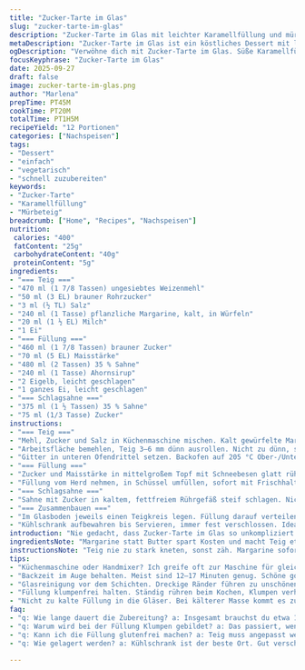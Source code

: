 ```yaml
---
title: "Zucker-Tarte im Glas"
slug: "zucker-tarte-im-glas"
description: "Zucker-Tarte im Glas mit leichter Karamellfüllung und mürbem Teig. Zucker, Maisstärke, Sahne, Ahornsirup und Eigelb ergeben cremige Füllung, mit luftiger Schlagsahne und buttrigem Boden in Schichtgläsern serviert. Vegetarisch, nussfrei. Besonders: Butter im Teig durch Pflanzenmargarine ersetzt – passt wunderbar, wenn frische Butter mal knapp. Tipp: Auf Krustenfarbe achten, nicht stur Zeit nehmen. Füllung beim Kochen beobachten, Blasenbildung ist Schlüssel zum richtigen Angedickten."
metaDescription: "Zucker-Tarte im Glas ist ein köstliches Dessert mit leichter Karamellfüllung und knusprigem Boden."
ogDescription: "Verwöhne dich mit Zucker-Tarte im Glas. Süße Karamellfüllung trifft auf knusprigen Teig – eine wahre Genussreise."
focusKeyphrase: "Zucker-Tarte im Glas"
date: 2025-09-27
draft: false
image: zucker-tarte-im-glas.png
author: "Marlena"
prepTime: PT45M
cookTime: PT20M
totalTime: PT1H5M
recipeYield: "12 Portionen"
categories: ["Nachspeisen"]
tags:
- "Dessert"
- "einfach"
- "vegetarisch"
- "schnell zuzubereiten"
keywords:
- "Zucker-Tarte"
- "Karamellfüllung"
- "Mürbeteig"
breadcrumb: ["Home", "Recipes", "Nachspeisen"]
nutrition: 
 calories: "400"
 fatContent: "25g"
 carbohydrateContent: "40g"
 proteinContent: "5g"
ingredients:
- "=== Teig ==="
- "470 ml (1 7/8 Tassen) ungesiebtes Weizenmehl"
- "50 ml (3 EL) brauner Rohrzucker"
- "3 ml (½ TL) Salz"
- "240 ml (1 Tasse) pflanzliche Margarine, kalt, in Würfeln"
- "20 ml (1 ½ EL) Milch"
- "1 Ei"
- "=== Füllung ==="
- "460 ml (1 7/8 Tassen) brauner Zucker"
- "70 ml (5 EL) Maisstärke"
- "480 ml (2 Tassen) 35 % Sahne"
- "240 ml (1 Tasse) Ahornsirup"
- "2 Eigelb, leicht geschlagen"
- "1 ganzes Ei, leicht geschlagen"
- "=== Schlagsahne ==="
- "375 ml (1 ½ Tassen) 35 % Sahne"
- "75 ml (1/3 Tasse) Zucker"
instructions:
- "=== Teig ==="
- "Mehl, Zucker und Salz in Küchenmaschine mischen. Kalt gewürfelte Margarine zufügen; Pulsieren, bis Stücke Erbsengröße erreichen. Nicht zu lange, sonst wird Teig ölig. Milch und Ei dazu, Pulsieren nur kurz, bis Teig beginnt, sich zu ballen. Zu diskus flach drücken, in Frischhaltefolie wickeln, 40–45 Minuten kalt stellen. Mehr Ruhezeit schadet nicht, Teig ist dann geschmeidiger."
- "Arbeitsfläche bemehlen, Teig 3–6 mm dünn ausrollen. Nicht zu dünn, sonst reißt er. Mit 6 cm Ausstecher exakt 36 Kreise ausstechen. Auf mit Backpapier ausgelegte Bleche setzen. Deckelreste wieder zusammenkneten, aber nicht wiederholt ausrollen, sonst zäher Teig. Kühlung 25 Minuten im Kühlschrank - so reißt Teig beim Backen weniger und behält Struktur."
- "Gitter in unteren Ofendrittel setzen. Backofen auf 205 °C Ober-/Unterhitze vorheizen. Etwas höher als üblich, so wird die Kruste schön knusprig. Kekse 12–17 Minuten backen, genau beobachten. Farbe muss satt goldbraun sein, nicht nur blass belegt. Wenn Ränder anfangen, dunkler zu werden, rausnehmen; innen darf natürlich nicht trocken wirken. Komplett auskühlen lassen – wichtigen Schritt nie überspringen, sonst saugt Füllung Bodenteig auf und wird matschig."
- "=== Füllung ==="
- "Zucker und Maisstärke in mittelgroßem Topf mit Schneebesen glatt rühren. Sahne, Ahornsirup, Eigelb und ganzes Ei hinzufügen, kräftig verrühren, keine Klumpen. Wichtig: Topf mittlere Hitze, rühren ständig, sonst hinterher Klümpchen. Nach 9–11 Minuten schlägt Mischung dick auf, kleine Blasen steigen auf und dann beginnt es leicht zu blubbern. Nicht einfach auf Zeit kochen, lieber Blasensignal als Timing. Mix nicht abreißen lassen – sonst Warnsignal, Zu heiß oder Klumpengefahr."
- "Füllung vom Herd nehmen, in Schüssel umfüllen, sofort mit Frischhaltefolie direkt auf Oberfläche abdecken, damit nicht Haut entsteht. Warm-kalt abkühlen lassen bis lauwarm – nicht zu kalt, später wirft zu kalte Masse Flocken bei Einfüllen. Ideal: etwas zimmerwarm, um Schock beim Schichten zu vermeiden."
- "=== Schlagsahne ==="
- "Sahne mit Zucker in kaltem, fettfreiem Rührgefäß steif schlagen. Nicht zu lange, sonst Klumpen, aber auch nicht zu kurz – Spitzen sollten beim Rühren klar stehen, ohne zusammenzufallen."
- "=== Zusammenbauen ==="
- "Im Glasboden jeweils einen Teigkreis legen. Füllung darauf verteilen, großzügig, aber nicht überfüllen. Zweiten Kreis aufsetzen. Mit Schlagsahne bedecken, gleichmäßig, nicht zu dick – sonst gleitet Deckel später runter. Achtung: Dritte Teigscheibe als Verschluss oben drauf. Glasdeckel verschließen, definitiv kalt stellen, mind. 2 Stunden. Länger ist auch gut, Aromen setzen sich, Kruste bleibt kross."
- "Kühlschrank aufbewahren bis Servieren, immer fest verschlossen. Ideal als Snack oder Dessert, lässt sich gut vorbereiten. Reste: am nächsten Tag fast noch besser, Füllung gibt Tiefe. Restschwäche? Glas kurz vorsichtig auf Zimmertemperatur stellen; Geschmack entfalteter."
introduction: "Nie gedacht, dass Zucker-Tarte im Glas so unkompliziert ist. Traditionell mit Butter, änderte ich zu Margarine – Resultat überraschend gut, besonders im Sommer, wenn Butter schnell weich wird. Das Zusammenspiel zwischen süßer Füllung und knuspriger Kruste erfordert Timing, aber keine Angst vorm Überwachen. Mandelersatz fehlt; stattdessen Ahornsirup gibt natürliche Tiefe und Süße. Wer keine Backmatten hat, nimmt dickes Backpapier oder Silikonunterlage. Dieses Rezept lebt von Beobachtung – Farbe der Kruste, Blasen in der Füllung, Temperatur der Füllung vor dem Schichten. Hat etwas Simpel-Comfort, erinnert an schnelle Süßspeise aus Kanadas Küche, aber mit besonderem Pfiff."
ingredientsNote: "Margarine statt Butter spart Kosten und macht Teig etwas fester. Wenn Margarine zu weich wirkt, vor Gebrauch kurz in den Gefrierschrank, ca. 10 Minuten. Zucker lieber braunen Rohrzucker, gibt bessere Karamellnoten. Maisstärke unbedingt wichtig – ohne wird die Füllung zu dünn. Sahne 35 % Fett gibt schöne Bindung, aber 30 % funktionieren auch. Milch ganz wichtig für Teigfeuchte, kein Wasser. Für glutenfreie Version könnte man Mehl anteilig austauschen, aber Krume leidet darunter. Frische Eier und Eigelbe für Füllung sorgfältig trennen, keine Spuren von Eiweiß, sonst gerinnt schnell beim Kochen. Beim Schlagsahne keine übliche Steckdose – im Kühlschrank geschlagene Sahne hält besser, frisch schlagen kurz vorm Servieren aber auch super."
instructionsNote: "Teig nie zu stark kneten, sonst zäh. Margarine sofort kalt und schnell verarbeiten. Beim Ausrollen nicht zu dünn, ich nehme meist 4 mm für Balance zwischen Knusprigkeit und Stabilität. Backzeit variiert je Ofen; visuelle Kontrolle klappt besser als Uhr. Füllung ständig rühren, es bildet sich sonst ein Film unten, der bitter wird – Pfannenwender oder Holzlöffel mindert Risiko. Bläschen am Rand sind rotes Licht für Hitze, wenn sie platzen, perfekte Stufe. Folie auf der Füllung unbedingt, sonst Haut und später Klumpen. Schlagsahne auf mittlerer Stufe schlagen, da hat man bessere Kontrolle über Festigkeit. Beim Schichten Glas unbedingt sauber halten, sonst klebt’s oben. Nach Fertigstellen mindestens 2 Stunden kalt stellen, gibt Struktur – weniger macht Zuckerfüllung weich, Ränder leiden. Richtig gelagert hält sich diese Tarte gut zwei Tage, frisch schmeckt sie aber besser."
tips:
- "Küchenmaschine oder Handmixer? Ich greife oft zur Maschine für gleichmäßiges Arbeiten. Margarine kalt verwenden. Teig nicht stärker kneten, sonst wird er zäh."
- "Backzeit im Auge behalten. Meist sind 12–17 Minuten genug. Schöne goldbraune Farbe ist wichtig. Ränder müssen dunkel werden, aber nicht verbrennen."
- "Glasreinigung vor dem Schichten. Dreckige Ränder führen zu unschönen Resultaten. Vor dem Servieren immer sauber halten, damit keine Sahne herunterrutscht."
- "Füllung klumpenfrei halten. Ständig rühren beim Kochen, Klumpen verhindert die cremige Konsistenz. Ein Holzlöffel macht hier gute Arbeit, weniger Risiko."
- "Nicht zu kalte Füllung in die Gläser. Bei kälterer Masse kommt es zu Flocken. Gut ist es, sie lauwarm zu lassen. Ideal für die Schichtung."
faq:
- "q: Wie lange dauert die Zubereitung? a: Insgesamt brauchst du etwa 1 Stunde und 5 Minuten. Vorbereitung dauert 45 Minuten, das Backen etwa 20 Minuten."
- "q: Warum wird bei der Füllung Klumpen gebildet? a: Das passiert, wenn nicht ständig gerührt wird. Hitze zu hoch? Das führt auch dazu. Besser mittlere Hitze und Geduld."
- "q: Kann ich die Füllung glutenfrei machen? a: Teig muss angepasst werden. Sehe dabei, dass es dann weniger stabil ist. Glutenfreies Mehl macht einen anderen Teig."
- "q: Wie gelagert werden? a: Kühlschrank ist der beste Ort. Gut verschließen, damit kein fremder Geschmack hineinzieht. Hält 2 Tage aber ist frisch am besten."

---
```

